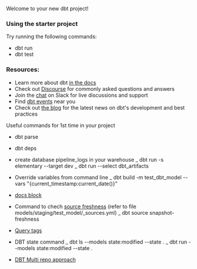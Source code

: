 Welcome to your new dbt project!

### Using the starter project

Try running the following commands:
- dbt run
- dbt test


### Resources:
- Learn more about dbt [in the docs](https://docs.getdbt.com/docs/introduction)
- Check out [Discourse](https://discourse.getdbt.com/) for commonly asked questions and answers
- Join the [chat](https://community.getdbt.com/) on Slack for live discussions and support
- Find [dbt events](https://events.getdbt.com) near you
- Check out [the blog](https://blog.getdbt.com/) for the latest news on dbt's development and best practices

Useful commands for 1st time in your project 
* dbt parse
* dbt deps
* create database pipeline_logs in your warehouse 
  _ dbt run -s elementary --target dev
  _ dbt run --select dbt_artifacts
* Override variables from command line
  _ dbt build -m test_dbt_model --vars "{current_timestamp:current_date()}"
  
* [docs block](https://docs.getdbt.com/docs/build/documentation)

* Command to chech [source freshness](https://docs.getdbt.com/reference/resource-properties/freshness) (refer to file models/staging/test_model/_sources.yml)
  _ dbt source snapshot-freshness
  
* [Query tags](https://docs.getdbt.com/reference/resource-configs/snowflake-configs)

* DBT state command
  _ dbt ls --models state:modified --state .
  _ dbt run --models state:modified --state .
  
* [DBT Multi repo approach](https://docs.getdbt.com/docs/build/packages#how-do-i-add-a-package-to-my-project)
